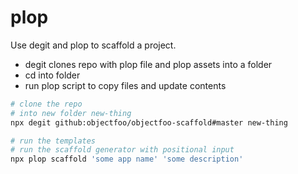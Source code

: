 # plop

Use degit and plop to scaffold a project.

* degit clones repo with plop file and plop assets into a folder
* cd into folder
* run plop script to copy files and update contents


```sh
# clone the repo
# into new folder new-thing
npx degit github:objectfoo/objectfoo-scaffold#master new-thing

# run the templates
# run the scaffold generator with positional input
npx plop scaffold 'some app name' 'some description'
```

